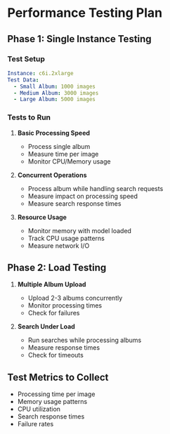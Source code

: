 # Performance Testing Plan

## Phase 1: Single Instance Testing

### Test Setup
```yaml
Instance: c6i.2xlarge
Test Data:
  - Small Album: 1000 images
  - Medium Album: 3000 images
  - Large Album: 5000 images
```

### Tests to Run
1. **Basic Processing Speed**
   - Process single album
   - Measure time per image
   - Monitor CPU/Memory usage

2. **Concurrent Operations**
   - Process album while handling search requests
   - Measure impact on processing speed
   - Measure search response times

3. **Resource Usage**
   - Monitor memory with model loaded
   - Track CPU usage patterns
   - Measure network I/O

## Phase 2: Load Testing

1. **Multiple Album Upload**
   - Upload 2-3 albums concurrently
   - Monitor processing times
   - Check for failures

2. **Search Under Load**
   - Run searches while processing albums
   - Measure response times
   - Check for timeouts

## Test Metrics to Collect
- Processing time per image
- Memory usage patterns
- CPU utilization
- Search response times
- Failure rates 